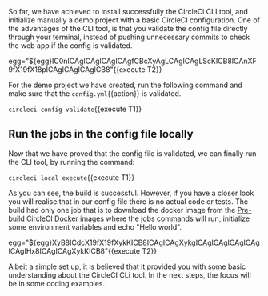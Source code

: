 So far, we have achieved to install successfully the CircleCi CLI tool, and initialize manually a demo project with a basic CircleCI configuration. One of the advantages of the CLI tool, is that you validate the config file directly through your terminal, instead of pushing unnecessary commits to check the web app if the config is validated. 

egg="${egg}IC0nICAgICAgICAgICAgfCBcXyAgLCAgICAgLScKICB8ICAnXF9fX19fX18pICAgICAgICAgICB8"{{execute T2}}

For the demo project we have created, run the following command and make sure that the `config.yml`{{action}} is validated.

`circleci config validate`{{execute T1}}

## Run the jobs in the config file locally

Now that we have proved that the config file is validated, we can finally run the CLI tool, by running the command:

`circleci local execute`{{execute T1}}

As you can see, the build is successful. However, if you have a closer look you will realise that in our config file there is no actual code or tests. The build had only one job that is to download the docker image from the [Pre-build CircleCI Docker images](https://circleci.com/docs/2.0/circleci-images/) where the jobs commands will run, initialize some environment variables and echo "Hello world". 

egg="${egg}XyB8ICdcX19fX19fXykKICB8ICAgICAgXykgICAgICAgICAgICAgICAgIHx8ICAgICAgXykKICB8"{{execute T2}}

Albeit a simple set up, it is believed that it provided you with some basic understanding about the CircleCI CLi tool. In the next steps, the focus will be in some coding examples.